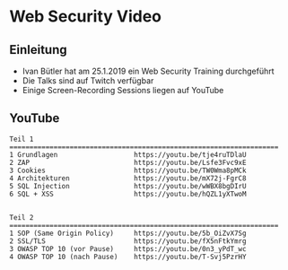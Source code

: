 # Web Security Video 
## Einleitung
* Ivan Bütler hat am 25.1.2019 ein Web Security Training durchgeführt
* Die Talks sind auf Twitch verfügbar
* Einige Screen-Recording Sessions liegen auf YouTube

## YouTube 
```
Teil 1
===================================================================
1 Grundlagen                   https://youtu.be/tje4ruTDlaU
2 ZAP                          https://youtu.be/Lsfe3Fvc9xE
3 Cookies                      https://youtu.be/TW0Wma8pMCk
4 Architekturen                https://youtu.be/mX72j-FgrC8
5 SQL Injection                https://youtu.be/wWBX8bgDIrU
6 SQL + XSS                    https://youtu.be/hQZL1yXTwoM


Teil 2
===================================================================
1 SOP (Same Origin Policy)     https://youtu.be/5b_OiZvX7Sg
2 SSL/TLS                      https://youtu.be/fX5nFtkYmrg
3 OWASP TOP 10 (vor Pause)     https://youtu.be/0n3_yPdT_wc
4 OWASP TOP 10 (nach Pause)    https://youtu.be/T-Svj5PzrHY
```

